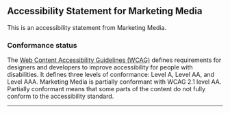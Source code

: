 Accessibility Statement for Marketing Media
-------------------------------------------

This is an accessibility statement from Marketing Media.

### Conformance status

The [Web Content Accessibility Guidelines (WCAG)](https://www.w3.org/WAI/standards-guidelines/wcag/) defines requirements for designers and developers to improve accessibility for people with disabilities. It defines three levels of conformance: Level A, Level AA, and Level AAA. Marketing Media is partially conformant with WCAG 2.1 level AA. Partially conformant means that some parts of the content do not fully conform to the accessibility standard.

* * *
